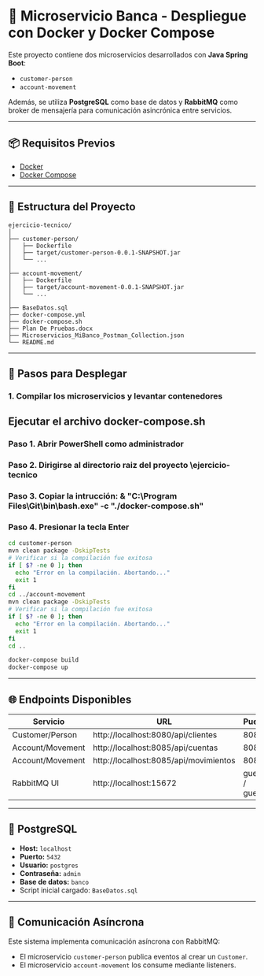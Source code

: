 
# 🏦 Microservicio Banca - Despliegue con Docker y Docker Compose

Este proyecto contiene dos microservicios desarrollados con **Java Spring Boot**:

- `customer-person`
- `account-movement`

Además, se utiliza **PostgreSQL** como base de datos y **RabbitMQ** como broker de mensajería para comunicación asincrónica entre servicios.

---

## 📦 Requisitos Previos

- [Docker](https://docs.docker.com/get-docker/)
- [Docker Compose](https://docs.docker.com/compose/)

---

## 🧱 Estructura del Proyecto

```
ejercicio-tecnico/
│
├── customer-person/
│   ├── Dockerfile
│   ├── target/customer-person-0.0.1-SNAPSHOT.jar
│   └── ...
│
├── account-movement/
│   ├── Dockerfile
│   ├── target/account-movement-0.0.1-SNAPSHOT.jar
│   └── ...
│
├── BaseDatos.sql
├── docker-compose.yml
├── docker-compose.sh
├── Plan De Pruebas.docx
├── Microservicios_MiBanco_Postman_Collection.json
└── README.md
```

---

## 🚀 Pasos para Desplegar

### 1. Compilar los microservicios y levantar contenedores

## Ejecutar el archivo docker-compose.sh
### Paso 1. Abrir PowerShell como administrador 
### Paso 2. Dirigirse al directorio raiz del proyecto \ejercicio-tecnico
### Paso 3. Copiar la intrucción: & "C:\Program Files\Git\bin\bash.exe" -c "./docker-compose.sh"
### Paso 4. Presionar la tecla Enter
```bash
cd customer-person
mvn clean package -DskipTests
# Verificar si la compilación fue exitosa
if [ $? -ne 0 ]; then
  echo "Error en la compilación. Abortando..."
  exit 1
fi
cd ../account-movement
mvn clean package -DskipTests
# Verificar si la compilación fue exitosa
if [ $? -ne 0 ]; then
  echo "Error en la compilación. Abortando..."
  exit 1
fi
cd ..

docker-compose build
docker-compose up
```

---

## 🌐 Endpoints Disponibles

| Servicio         | URL                                   | Puerto        |
|------------------|---------------------------------------|---------------|
| Customer/Person  | http://localhost:8080/api/clientes    | 8080          |
| Account/Movement | http://localhost:8085/api/cuentas     | 8085          |
| Account/Movement | http://localhost:8085/api/movimientos | 8085          |
| RabbitMQ UI      | http://localhost:15672                | guest / guest |

---

## 🐘 PostgreSQL

- **Host:** `localhost`
- **Puerto:** `5432`
- **Usuario:** `postgres`
- **Contraseña:** `admin`
- **Base de datos:** `banco`
- Script inicial cargado: `BaseDatos.sql`

---

## 🔁 Comunicación Asíncrona

Este sistema implementa comunicación asíncrona con RabbitMQ:

- El microservicio `customer-person` publica eventos al crear un `Customer`.
- El microservicio `account-movement` los consume mediante listeners.
